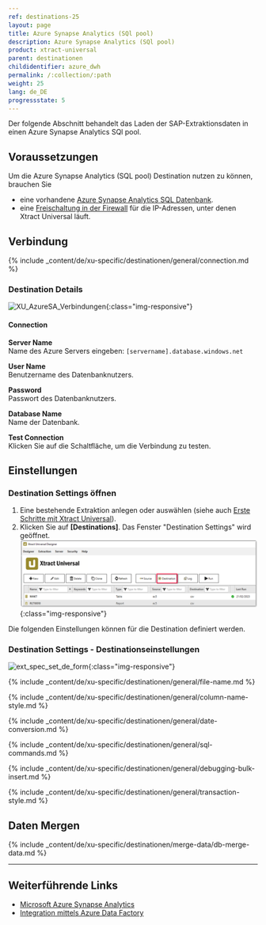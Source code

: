 ```yaml
---
ref: destinations-25
layout: page
title: Azure Synapse Analytics (SQl pool)
description: Azure Synapse Analytics (SQl pool)
product: xtract-universal
parent: destinationen
childidentifier: azure_dwh
permalink: /:collection/:path
weight: 25
lang: de_DE
progressstate: 5
---
```


Der folgende Abschnitt behandelt das Laden der SAP-Extraktionsdaten in einen Azure Synapse Analytics SQl pool.

## Voraussetzungen

Um die Azure Synapse Analytics (SQL pool) Destination nutzen zu können, brauchen Sie

- eine vorhandene [Azure Synapse Analytics SQL Datenbank](https://docs.microsoft.com/de-de/azure/azure-sql/database/single-database-create-quickstart?tabs=azure-portal).
- eine [Freischaltung in der Firewall](https://docs.microsoft.com/de-de/azure/azure-sql/database/secure-database-tutorial#create-firewall-rules) für die IP-Adressen, unter denen Xtract Universal läuft.

## Verbindung

{% include _content/de/xu-specific/destinationen/general/connection.md %}	

### Destination Details
![XU_AzureSA_Verbindungen](/img/content/XU_AzureSA_Verbindungen.png){:class="img-responsive"}

#### Connection
**Server Name**<br>
Name des Azure Servers eingeben: `[servername].database.windows.net`

**User Name**<br>
Benutzername des Datenbanknutzers.

**Password**<br>
Passwort des Datenbanknutzers.

**Database Name**<br>
Name der Datenbank.

**Test Connection**<br>
Klicken Sie auf die Schaltfläche, um die Verbindung zu testen. 


## Einstellungen

### Destination Settings öffnen

1. Eine bestehende Extraktion anlegen oder auswählen (siehe auch [Erste Schritte mit Xtract Universal](../erste-schritte/eine-neue-extraktion-anlegen)).
2. Klicken Sie auf **[Destinations]**. Das Fenster "Destination Settings" wird geöffnet.
![Destination-settings](/img/content/xu/xu_designer_destination.png){:class="img-responsive"}

Die folgenden Einstellungen können für die Destination definiert werden. 
  
### Destination Settings - Destinationseinstellungen

![ext_spec_set_de_form](/img/content/azuredwh-configurations.png){:class="img-responsive"}

{% include _content/de/xu-specific/destinationen/general/file-name.md %}

{% include _content/de/xu-specific/destinationen/general/column-name-style.md %}

{% include _content/de/xu-specific/destinationen/general/date-conversion.md %}

{% include _content/de/xu-specific/destinationen/general/sql-commands.md %}

{% include _content/de/xu-specific/destinationen/general/debugging-bulk-insert.md %}

{% include _content/de/xu-specific/destinationen/general/transaction-style.md %}

## Daten Mergen

{% include _content/de/xu-specific/destinationen/merge-data/db-merge-data.md  %}


*****
## Weiterführende Links
- [Microsoft Azure Synapse Analytics](https://docs.microsoft.com/de-de/azure/synapse-analytics/)
- [Integration mittels Azure Data Factory](../extraktionen-ausfuehren-und-einplanen/call-via-etl#integration-mittels-azure-data-factory)